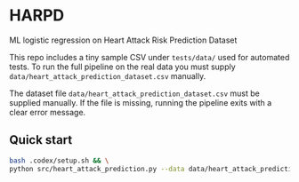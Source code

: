 # HARPD
ML logistic regression on Heart Attack Risk Prediction Dataset


This repo includes a tiny sample CSV under `tests/data/` used for automated
tests. To run the full pipeline on the real data you must supply
`data/heart_attack_prediction_dataset.csv` manually.

The dataset file `data/heart_attack_prediction_dataset.csv` must be supplied
manually.
If the file is missing, running the pipeline exits with a clear error message.


## Quick start

```bash
bash .codex/setup.sh && \
python src/heart_attack_prediction.py --data data/heart_attack_prediction_dataset.csv --out outputs/
```
